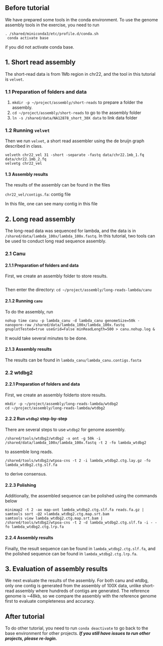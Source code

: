 
## Before tutorial
We have prepared some tools in the conda environment. To use the genome assembly tools in the exercise, you need to run 

```
. /shared/miniconda3/etc/profile.d/conda.sh
 conda activate base
 ```
 if you did not activate conda base.


## 1. Short read assembly
The short-read data is from 1Mb region in chr22, and the tool in this tutorial is `velvet`.

### 1.1 Preparation of folders and data
1. `mkdir -p ~/project/assembly/short-reads` to prepare a folder the assembly.
2. `cd ~/project/assembly/short-reads` to go to the assembly folder
3. `ln -s /shared/data/NA12878_short_30X data` to link data folder

### 1.2 Running `velvet`
Then we run `velvet`, a short read assembler using the de bruijn graph described in class.

```
velveth chr22_vel 31 -short -separate -fastq data/chr22.1mb_1.fq data/chr22.1mb_2.fq
velvetg chr22_vel
```

#### 1.3 Assembly results
The results of the assembly can be found in the files 

`chr22_vel/contigs.fa`: contig file

In this file, one can see many contig in this file

## 2. Long read assembly
The long-read data was sequenced for lambda, and the data is in `/shared/data/lambda_100x/lambda_100x.fastq`. In this tutorial, two tools can be used to conduct long read sequence assembly.

### 2.1 Canu
#### 2.1.1 Preparation of folders and data
First, we create an assembly folder to store results.
```mkdir -p ~/project/assembly/long-reads-lambda/canu
```
Then enter the directory: `cd ~/project/assembly/long-reads-lambda/canu`

#### 2.1.2 Running `canu`
To do the assembly, run 
```
nohup time canu -p lambda_canu -d lambda_canu genomeSize=50k -nanopore-raw /shared/data/lambda_100x/lambda_100x.fastq gnuplotTested=true useGrid=False minReadLength=500 > canu.nohup.log &
```
It would take several minutes to be done. 
 
#### 2.1.3 Assembly results
The results can be found in `lambda_canu/lambda_canu.contigs.fasta`

### 2.2 wtdbg2
#### 2.2.1 Preparation of folders and data
First, we create an assembly folderto store results.
```
mkdir -p ~/project/assembly/long-reads-lambda/wtdbg2
cd ~/project/assembly/long-reads-lambda/wtdbg2
```

#### 2.2.2 Run `wtdbg2` step-by-step
There are several steps to use `wtdbg2` for genome assembly.

```
/shared/tools/wtdbg2/wtdbg2 -x ont -g 50k -i /shared/data/lambda_100x/lambda_100x.fastq -t 2 -fo lambda_wtdbg2
```
to assemble long reads. 

```
/shared/tools/wtdbg2/wtpoa-cns -t 2 -i lambda_wtdbg2.ctg.lay.gz -fo lambda_wtdbg2.ctg.slf.fa
```
to derive consensus.

#### 2.2.3 Polishing
Additionally, the assembled sequence can be polished using the commands below
```
minimap2 -t 2 -ax map-ont lambda_wtdbg2.ctg.slf.fa reads.fa.gz | samtools sort -@2 >lambda_wtdbg2.ctg.map.srt.bam
samtools view lambda_wtdbg2.ctg.map.srt.bam | /shared/tools/wtdbg2/wtpoa-cns -t 2 -d lambda_wtdbg2.ctg.slf.fa -i - -fo lambda_wtdbg2.ctg.lrp.fa
```

#### 2.2.4 Assembly results
Finally, the result sequence can be found in `lambda_wtdbg2.ctg.slf.fa`, and the polished sequence can be found in `lambda_wtdbg2.ctg.lrp.fa`.


## 3. Evaluation of assembly results

We next evaluate the results of the assembly. For both canu and wtdbg, only one contig is generated from the assembly of 100X data, unlike short-read assembly where hundreds of contigs are generated. The reference genome is ~48kb, so we compare the assembly with the reference genome first to evaluate completeness and accuracy.



## After tutorial

To do other tutorial, you need to run `conda deactivate` to go back to the base environment for other projects. ***If you still have issues to run other projects, please re-login.***


